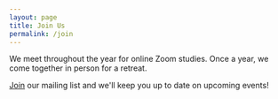 ```yaml
---
layout: page
title: Join Us
permalink: /join
---
```


We meet throughout the year for online Zoom studies. Once a year, we come together in person for a retreat.

[Join](https://bfmcanada.myflodesk.com/) our mailing list and we'll keep you up to date on upcoming events!

